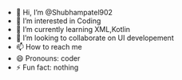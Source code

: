- 👋 Hi, I’m @Shubhampatel902
- 👀 I’m interested in Coding
- 🌱 I’m currently learning XML,Kotlin
- 💞️ I’m looking to collaborate on UI developement
- 📫 How to reach me 
- 😄 Pronouns: coder
- ⚡ Fun fact: nothing

<!---
Shubhampatel902/Shubhampatel902 is a ✨ special ✨ repository because its `README.md` (this file) appears on your GitHub profile.
You can click the Preview link to take a look at your changes.
--->
